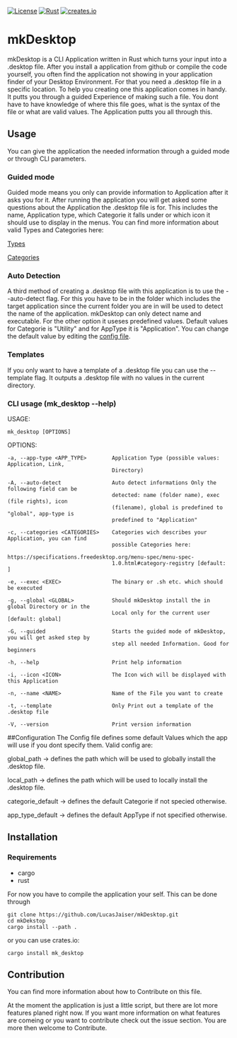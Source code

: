 [![License](https://img.shields.io/badge/license-MIT-blue?style=flat-square)](https://github.com/clap-rs/clap/blob/v3.1.9/LICENSE-MIT)
[![Rust](https://github.com/LucasJaiser/mkDesktop/actions/workflows/rust.yml/badge.svg)](https://github.com/LucasJaiser/mkDesktop/actions/workflows/rust.yml)
[![creates.io](https://img.shields.io/badge/crates.io-1.1.0-orange)](https://crates.io/crates/mk_desktop)

# mkDesktop

mkDesktop is a CLI Application written in Rust which turns your input into a .desktop file. After you install a application from github or compile the code yourself, you often find the application not showing in your application finder of your Desktop Environment. For that you need a .desktop file in a specific location. To help you creating one this application comes in handy. It putts you through a guided Experience of making such a file. You dont have to have knowledge of where this file goes, what is the syntax of the file or what are valid values. The Application putts you all through this.  

## Usage
You can give the application the needed information through a guided mode or through CLI parameters. 

### Guided mode
Guided mode means you only can provide information to Application after it asks you for it. After running the application you will get asked some questions about the Application the .desktop file is for. This includes the name, Application type, which Categorie it falls under or which icon it should use to display in the menus. 
You can find more information about valid Types and Categories here: 

[Types](https://specifications.freedesktop.org/desktop-entry-spec/latest/ar01s06.html)

[Categories](https://specifications.freedesktop.org/menu-spec/menu-spec-1.0.html#category-registry)

### Auto Detection
A third method of creating a .desktop file with this application is to use the --auto-detect flag. For this you have to be in the folder which includes the target application since the current folder you are in will be used to detect the name of the application. mkDesktop can only detect name and executable. For the other option it useses predefined values. 
Default values for Categorie is "Utility" and for AppType it is "Application".
You can change the default value by editing the [config file](#Configuration).

### Templates
If you only want to have a template of a .desktop file you can use the --template flag. It outputs a .desktop file with no values in the current directory.  


### CLI usage (mk_desktop --help)

USAGE:

    mk_desktop [OPTIONS]

OPTIONS:

    -a, --app-type <APP_TYPE>        Application Type (possible values: Application, Link,
                                     Directory)

    -A, --auto-detect                Auto detect informations Only the following field can be
                                     detected: name (folder name), exec (file rights), icon
                                     (filename), global is predefined to "global", app-type is
                                     predefined to "Application"
    
    -c, --categories <CATEGORIES>    Categories wich describes your Application, you can find
                                     possible Categories here:
                                     https://specifications.freedesktop.org/menu-spec/menu-spec-
                                     1.0.html#category-registry [default: ]
    
    -e, --exec <EXEC>                The binary or .sh etc. which should be executed
    
    -g, --global <GLOBAL>            Should mkDesktop install the in global Directory or in the
                                     Local only for the current user [default: global]
    
    -G, --guided                     Starts the guided mode of mkDesktop, you will get asked step by
                                     step all needed Information. Good for beginners
    
    -h, --help                       Print help information
    
    -i, --icon <ICON>                The Icon wich will be displayed with this Application
    
    -n, --name <NAME>                Name of the File you want to create
    
    -t, --template                   Only Print out a template of the .desktop file
    
    -V, --version                    Print version information

##Configuration
The Config file defines some default Values which the app will use if you dont specify them.
Valid config are: 


global_path -> defines the path which will be used to globally install the .desktop file.

local_path -> defines the path which will be used to locally install the .desktop file.

categorie_default -> defines the default Categorie if not specied otherwise.

app_type_default -> defines the default AppType if not specified otherwise.


## Installation
### Requirements 
- cargo 
- rust 


For now you have to compile the application your self. This can be done through 

    git clone https://github.com/LucasJaiser/mkDesktop.git
    cd mkDekstop
    cargo install --path .

or you can use crates.io: 

    cargo install mk_desktop


## Contribution
You can find more information about how to Contribute on this file.

At the moment the application is just a little script, but there are lot more features planed right now. 
If you want more information on what features are comeing or you want to contribute check out the issue section. 
You are more then welcome to Contribute. 
 
